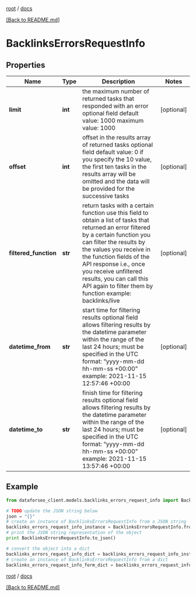 [root](./../ "root") / [docs](./ "docs")

[[Back to README.md]](./../README.md "[Back to README.md]")

# BacklinksErrorsRequestInfo

## Properties

Name | Type | Description | Notes
------------ | ------------- | ------------- | -------------
**limit** | **int** | the maximum number of returned tasks that responded with an error optional field default value: 1000 maximum value: 1000 | [optional]
**offset** | **int** | offset in the results array of returned tasks optional field default value: 0 if you specify the 10 value, the first ten tasks in the results array will be omitted and the data will be provided for the successive tasks | [optional]
**filtered_function** | **str** | return tasks with a certain function use this field to obtain a list of tasks that returned an error filtered by a certain function you can filter the results by the values you receive in the function fields of the API response i.e., once you receive unfiltered results, you can call this API again to filter them by function example: backlinks/live | [optional]
**datetime_from** | **str** | start time for filtering results optional field allows filtering results by the datetime parameter within the range of the last 24 hours; must be specified in the UTC format: “yyyy-mm-dd hh-mm-ss +00:00” example: 2021-11-15 12:57:46 +00:00 | [optional]
**datetime_to** | **str** | finish time for filtering results optional field allows filtering results by the datetime parameter within the range of the last 24 hours; must be specified in the UTC format: “yyyy-mm-dd hh-mm-ss +00:00” example: 2021-11-15 13:57:46 +00:00 | [optional]

## Example

```python
from dataforseo_client.models.backlinks_errors_request_info import BacklinksErrorsRequestInfo

# TODO update the JSON string below
json = "{}"
# create an instance of BacklinksErrorsRequestInfo from a JSON string
backlinks_errors_request_info_instance = BacklinksErrorsRequestInfo.from_json(json)
# print the JSON string representation of the object
print BacklinksErrorsRequestInfo.to_json()

# convert the object into a dict
backlinks_errors_request_info_dict = backlinks_errors_request_info_instance.to_dict()
# create an instance of BacklinksErrorsRequestInfo from a dict
backlinks_errors_request_info_form_dict = backlinks_errors_request_info.from_dict(backlinks_errors_request_info_dict)
```

  

[root](./../ "root") / [docs](./ "docs")

[[Back to README.md]](./../README.md "[Back to README.md]")